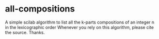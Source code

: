 # all-compositions
A simple scilab algorithm to list all the k-parts compositions of an integer n in the lexicographic order
Whenever you rely on this algorithm, please cite the source. Thanks. 
